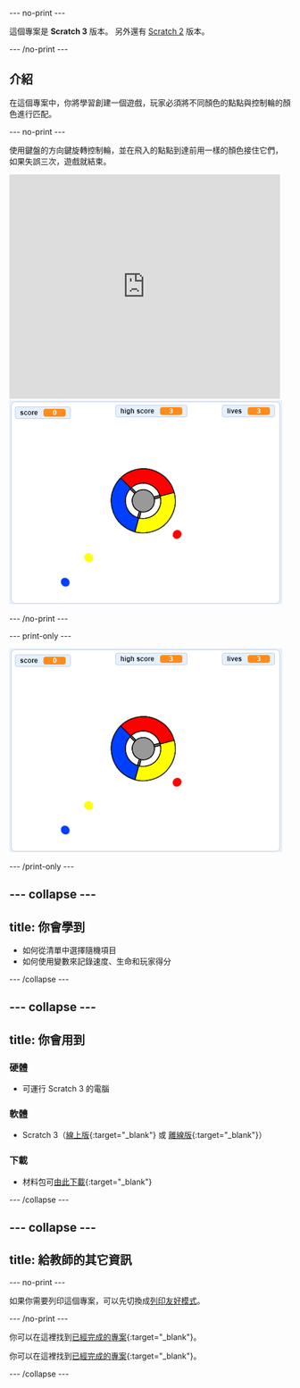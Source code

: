\--- no-print \---

這個專案是 **Scratch 3** 版本。 另外還有 [Scratch 2](https://projects.raspberrypi.org/en/projects/catch-the-dots-scratch2) 版本。

\--- /no-print \---

## 介紹

在這個專案中，你將學習創建一個遊戲，玩家必須將不同顏色的點點與控制輪的顏色進行匹配。

\--- no-print \---

使用鍵盤的方向鍵旋轉控制輪，並在飛入的點點到達前用一樣的顏色接住它們， 如果失誤三次，遊戲就結束。

<div class="scratch-preview">
  <iframe allowtransparency="true" width="485" height="402" src="https://scratch.mit.edu/projects/embed/252923761/?autostart=false" frameborder="0" scrolling="no"></iframe>
  <img src="images/dots-final.png">
</div>

\--- /no-print \---

\--- print-only \---

![抓住點點的遊戲截圖](images/dots-final.png)

\--- /print-only \---

## \--- collapse \---

## title: 你會學到

+ 如何從清單中選擇隨機項目
+ 如何使用變數來記錄速度、生命和玩家得分

\--- /collapse \---

## \--- collapse \---

## title: 你會用到

### 硬體

+ 可運行 Scratch 3 的電腦

### 軟體

+ Scratch 3（[線上版](http://rpf.io/scratchon){:target="_blank"} 或 [離線版](http://rpf.io/scratchoff){:target="_blank"}）

### 下載

+ 材料包可[由此下載](http://rpf.io/p/en/catch-the-dots-go){:target="_blank"}

\--- /collapse \---

## \--- collapse \---

## title: 給教師的其它資訊

\--- no-print \---

如果你需要列印這個專案，可以先切換成[列印友好模式](https://projects.raspberrypi.org/en/projects/catch-the-dots/print)。

\--- /no-print \---

你可以在這裡找到[已經完成的專案](http://rpf.io/p/en/catch-the-dots-get){:target="_blank"}。

你可以在這裡找到[已經完成的專案](https://scratch.mit.edu/projects/252923761/#editor){:target="_blank"}。

\--- /collapse \---